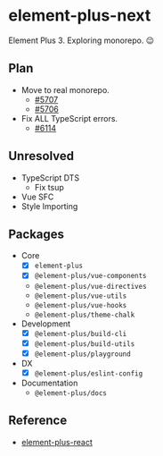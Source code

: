 # element-plus-next

Element Plus 3. Exploring monorepo. 😉

## Plan

- Move to real monorepo.
  - [#5707](https://github.com/element-plus/element-plus/issues/5707)
  - [#5706](https://github.com/element-plus/element-plus/issues/5706)
- Fix ALL TypeScript errors.
  - [#6114](https://github.com/element-plus/element-plus/issues/6114)

## Unresolved

- TypeScript DTS
  - Fix tsup
- Vue SFC
- Style Importing

## Packages

- Core
  - [x] `element-plus`
  - [x] `@element-plus/vue-components`
  - `@element-plus/vue-directives`
  - `@element-plus/vue-utils`
  - `@element-plus/vue-hooks`
  - `@element-plus/theme-chalk`
- Development
  - [x] `@element-plus/build-cli`
  - [x] `@element-plus/build-utils`
  - [x] `@element-plus/playground`
- DX
  - [x] `@element-plus/eslint-config`
- Documentation
  - `@element-plus/docs`

## Reference

- [element-plus-react](https://github.com/sxzz/element-plus-react)
